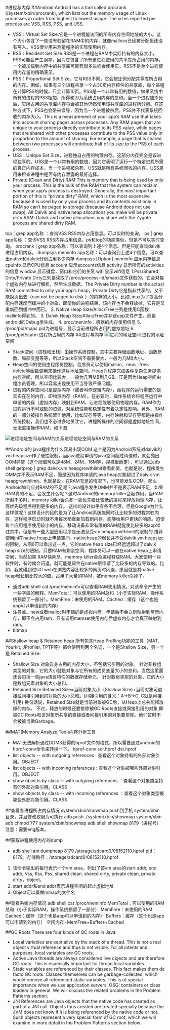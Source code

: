 #进程与内存
##Android
Android has a tool called procrank (/system/xbin/procrank), which lists out the memory usage of Linux processes in order from highest to lowest usage. The sizes reported per process are VSS, RSS, PSS, and USS.

- VSS：Virtual Set Size.它是一个进程能访问的所有内存空间地址的大小。这个大小包含了一些没有驻留在RAM中的内存，就像mallocs已经被分配但还没有写入。VSS很少用来测量程序的实际使用内存。
- RSS：Resident Set Size.RSS是一个进程在RAM中实际持有的内存大小。RSS可能会产生误导，因为它包含了所有该进程使用的共享库所占用的内存，一个被加载到内存中的共享库可能有很多进程会使用它。RSS不是单个进程使用内存量的精确表示。
- PSS：Proportional Set Size。它与RSS不同，它会按比例分配共享库所占用的内存。例如，如果有三个进程共享一个占30页内存控件的共享库，每个进程在计算PSS的时候，只会计算10页。PSS是一个非常有用的数值，如果系统中所有的进程的PSS相加，所得和即为系统占用内存的总和。当一个进程被杀死后，它所占用的共享库内存将会被其他仍然使用该共享库的进程所分担。在这种方式下，PSS也会带来误导，因为当一个进程被杀后，PSS并不代表系统回收的内存大小。This is a measurement of your app’s RAM use that takes into account sharing pages across processes. Any RAM pages that are unique to your process directly contribute to its PSS value, while pages that are shared with other processes contribute to the PSS value only in proportion to the amount of sharing. For example, a page that is shared between two processes will contribute half of its size to the PSS of each process.
- USS：Unique Set Size，进程独自占用的物理内存。这部分内存完全是该进程独享的。USS是一个非常有用的数值，因为它表明了运行一个特定进程所需的真正内存成本。当一个进程被杀死，USS就是所有系统回收的内存。USS是用来检查进程中是否有内存泄露的最好选择。
- Private (Clean and Dirty) RAM
This is memory that is being used by only your process. This is the bulk of the RAM that the system can reclaim when your app’s process is destroyed. Generally, the most important portion of this is “private dirty” RAM, which is the most expensive because it is used by only your process and its contents exist only in RAM so can’t be paged to storage (because Android does not use swap). All Dalvik and native heap allocations you make will be private dirty RAM; Dalvik and native allocations you share with the Zygote process are shared dirty RAM.

top  | grep app名称 ：查询VSS RSS内存占用信息。可以实时的查询。
ps  |  grep app名称 ：查询VSS RSS内存占用信息。ps和top的功能类似，但是不可以实时查询。
procrank | grep app名称：可以查询到上述4个信息。但是只能查询dalvik进程占用内存。
dumpsys meminfo app名称：可以查询到上述4个信息。可以查出native和dalvik分别占用多少内存
dumpsys [Option]
               meminfo 显示内存信息
               cpuinfo 显示CPU信息
               account 显示accounts信息
               activity 显示所有的activities的信息
               window 显示键盘，窗口和它们的关系
               wifi 显示wifi信息 
1.Pss/Shared Dirty/Private Dirty三列是读取了/proc/process-id/smaps文件获取的。它会对每个虚拟内存块进行解析，然后生成数据。The Private Dirty number is the actual RAM committed to only your app’s heap，Private Dirty它是指非共享的，又不能换页出去（can not be paged to disk ）的内存的大小。比如Linux为了提高分配内存速度而缓冲的小对象，即使你的进程结束，该内存也不会释放掉，它只是又重新回到缓冲中而已。
2. Native Heap Size/Alloc/Free三列是使用C函数mallinfo得到的。
3. Dalvik Heap Size/Alloc/Free并非该cpp文件产生，而是android的Debug类生成。
4. proc/meninfo：机器的内存使用信息
5. /proc/pid/maps pid为进程号，显示当前进程所占用的虚拟地址
6. /proc/pid/statm 进程所占用的内存 
##进程与内存
![进程的地址空间](https://github.com/johngerwang/myrepository/raw/master/pic/process_memory_allocation)			进程的地址空间
	
- Stack空间（进栈和出栈）由操作系统控制，其中主要存储函数地址、函数参数、局部变量等等，所以Stack空间不需要很大，一般为几MB大小。
- Heap空间的使用由程序员控制，程序员可以使用malloc、new、free、delete等函数调用来操作这片地址空间。Heap为程序完成各种复杂任务提供内存空间，所以空间比较大，一般为几百MB到几GB。正是因为Heap空间由程序员管理，所以容易出现使用不当导致严重问题。
- 进程的内存空间只是虚拟内存（或者叫作逻辑内存），而程序的运行需要的是实实在在的内存，即物理内存（RAM）。在必要时，操作系统会将程序运行中申请的内存（虚拟内存）映射到RAM，让进程能够使用物理内存。RAM作为进程运行不可或缺的资源，对系统性能和稳定性有着决定性影响。另外，RAM的一部分被操作系统留作他用，比如显存等等，内存映射和显存等都是由操作系统控制，我们也不必过多地关注它，进程所操作的空间都是虚拟地址空间，无法直接操作RAM。如下图

![进程地址空间与RAM的关系](https://github.com/johngerwang/myrepository/raw/master/pic/process_ram)进程地址空间与RAM的关系

##Android的 java程序为什么容易出现OOM
这个是因为Android系统对dalvik的vm heapsize作了硬性限制，当java进程申请的java空间超过阈值时，就会抛出OOM异常（这个阈值可以是48M、24M、16M等，视机型而定），可以通过adb shell getprop | grep dalvik.vm.heapgrowthlimit查看此值。也就是说，程序发生OMM并不表示RAM不足，而是因为程序申请的java heap对象超过了dalvik vm heapgrowthlimit。也就是说，在RAM充足的情况下，也可能发生OOM。那么Android如何应对RAM的不足呢？java程序发生OMM并不是表示RAM不足，如果RAM真的不足，会发生什么呢？这时Android的memory killer会起作用，当RAM所剩不多时，memory killer会杀死一些优先级比较低的进程来释放物理内存，让高优先级程序得到更多的内存。
这样的设计似乎有些不合理，但是Google为什么这样做呢？这样设计的目的是为了让Android系统能同时让比较多的进程常驻内存，这样程序启动时就不用每次都重新加载到内存，能够给用户更快的响应。迫使每个应用程序使用较小的内存，移动设备非常有限的RAM就能使比较多的app常驻其中。但是有一些大型应用程序是无法忍受vm heapgrowthlimit的限制的.推荐使用jni在native heap上申请空间，nativeheap的增长并不受dalvik vm heapsize的限制，从图6可以看出这一点，它的native heap size已经远远超过了dalvik heap size的限制。只要RAM有剩余空间，程序员可以一直在native heap上申请空间，当然如果 RAM快耗尽，memory killer会杀进程释放RAM。大家使用一些软件时，有时候会闪退，就可能是软件在native层申请了比较多的内存导致的。比如，我就碰到过UC web在浏览内容比较多的网页时闪退，原因就是其native heap增长到比较大的值，占用了大量的RAM，被memory killer杀掉了。

- 通过adb shell cat /proc/meminfo可以查看RAM使用情况。对该命令产生的一些字段的解释。MemTotal：可以使用的RAM总和（小于实际RAM，操作系统预留了一部分）。MemFree：未使用的RAM。Cached：缓存（这个也是app可以申请到的内存）
- 注意点。new或者malloc时申请的是虚拟内存，申请后不会立刻映射到屋里内存，即不会占用ram，只有调用memset使用内存后虚拟内存才会真正映射到ram。
- bitmap

##Shallow heap & Retained heap
所有包含Heap Profling功能的工具（MAT, Yourkit, JProfiler, TPTP等）都会使用到两个名词，一个是Shallow Size，另一个是 Retained Size.

- Shallow Size
对象自身占用的内存大小，不包括它引用的对象。
针对非数组类型的对象，它的大小就是对象与它所有的成员变量大小的总和。当然这里面还会包括一些java语言特性的数据存储单元。
针对数组类型的对象，它的大小是数组元素对象的大小总和。
- Retained Size
Retained Size=当前对象大小（Shallow Size)+当前对象可直接或间接引用到的对象的大小总和。(间接引用的含义：A->B->C, C就是间接引用)
换句话说，Retained Size就是当前对象被GC后，从Heap上总共能释放掉的内存。
不过，释放的时候还要排除被GC Roots直接或间接引用的对象,即被GC Roots和该对象所共享的直接或者间接引用的对象要排除。他们暂时不会被被当做Garbage。

##MAT(Memory Analyze Tool)内存分析工具
- MAT无法解析通过DDMS获得的hprof文件的格式，所以需要通过android的hprof-conv命令来转换一下。
hprof-conv scr.hprof dst.hprof
- list objects -- with outgoing references : 查看这个对象持有的外部对象引用。OBJECT
- list objects -- with incoming references : 查看这个对象被哪些外部对象引用。OBJECT
- show objects by class  --  with outgoing references ：查看这个对象类型持有的外部对象引用。CLASS
- show objects by class  --  with incoming references ：查看这个对象类型被哪些外部对象引用。CLASS

##查看各进程所占内存情况
system/xbin/showmap push到手机 system/xbin 目录，并且修改权限为可执行
adb push ./system/xbin/showmap system/xbin
adb chmod 777 system/xbin/showmap
adb shell showmap 8179（进程号）
注意：需要eng版本。


##获取进程使用内存的dump
- adb shell am dumpheap 8179 /storage/sdcard0/08152110.hprof
pid：8179。存储路径：/storage/sdcard0/08152110.hprof
1. 该命令输出的每行表示一个vm area，列出了该vm area的start addr, end addr, Vss, Rss, Pss, shared clean, shared dirty, private clean, private dirty，object。 
2. start addr和end addr表示进程空间的起止虚拟地址
3. Object可以看做mmap的文件名

##查看系统内存情况
adb shell cat /proc/meminfo
MemTotal：可以使用的RAM总和（小于实际RAM，操作系统预留了一部分）
MemFree：未使用的RAM
Cached：缓存（这个也是app可以申请到的内存）
Buffers：缓存（这个也是app可以申请到的内存）
空闲内存=MemFree+Buffers+Cached 

##GC Roots
There are four kinds of GC roots in Java:

- Local variables are kept alive by the stack of a thread. This is not a real object virtual reference and thus is not visible. For all intents and purposes, local variables are GC roots.
- Active Java threads are always considered live objects and are therefore GC roots. This is especially important for thread local variables.
- Static variables are referenced by their classes. This fact makes them de facto GC roots. Classes themselves can be garbage-collected, which would remove all referenced static variables. This is of special importance when we use application servers, OSGi containers or class loaders in general. We will discuss the related problems in the Problem Patterns section.
- JNI References are Java objects that the native code has created as part of a JNI call. Objects thus created are treated specially because the JVM does not know if it is being referenced by the native code or not. Such objects represent a very special form of GC root, which we will examine in more detail in the Problem Patterns section below.




